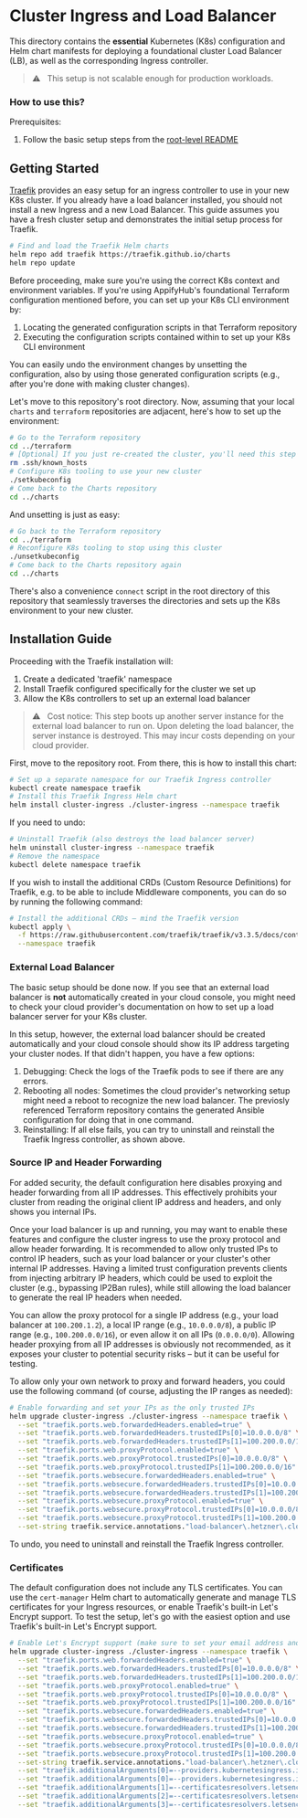 # Cluster Ingress and Load Balancer

This directory contains the **essential** Kubernetes (K8s) configuration and Helm chart manifests for deploying a foundational cluster Load Balancer (LB), as well as the corresponding Ingress controller.

> ⚠️ &nbsp; This setup is not scalable enough for production workloads.

### How to use this?

Prerequisites:

  1. Follow the basic setup steps from the [root-level README](../README.md)

## Getting Started

[Traefik](https://traefik.io/solutions/kubernetes-ingress) provides an easy setup for an ingress controller to use in your new K8s cluster. If you already have a load balancer installed, you should not install a new Ingress and a new Load Balancer. This guide assumes you have a fresh cluster setup and demonstrates the initial setup process for Traefik.

```bash
# Find and load the Traefik Helm charts
helm repo add traefik https://traefik.github.io/charts
helm repo update
```

Before proceeding, make sure you're using the correct K8s context and environment variables. If you're using AppifyHub's foundational Terraform configuration mentioned before, you can set up your K8s CLI environment by:

   1. Locating the generated configuration scripts in that Terraform repository
   1. Executing the configuration scripts contained within to set up your K8s CLI environment

You can easily undo the environment changes by unsetting the configuration, also by using those generated configuration scripts (e.g., after you're done with making cluster changes).

Let's move to this repository's root directory. Now, assuming that your local `charts` and `terraform` repositories are adjacent, here's how to set up the environment:

```bash
# Go to the Terraform repository
cd ../terraform
# [Optional] If you just re-created the cluster, you'll need this step
rm .ssh/known_hosts
# Configure K8s tooling to use your new cluster
./setkubeconfig
# Come back to the Charts repository
cd ../charts
```

And unsetting is just as easy:

```bash
# Go back to the Terraform repository
cd ../terraform
# Reconfigure K8s tooling to stop using this cluster
./unsetkubeconfig
# Come back to the Charts repository again
cd ../charts
```

There's also a convenience `connect` script in the root directory of this repository that seamlessly traverses the directories and sets up the K8s environment to your new cluster.

## Installation Guide

Proceeding with the Traefik installation will:

  1. Create a dedicated 'traefik' namespace
  1. Install Traefik configured specifically for the cluster we set up
  1. Allow the K8s controllers to set up an external load balancer

> ⚠️ &nbsp; Cost notice: This step boots up another server instance for the external load balancer to run on. Upon deleting the load balancer, the server instance is destroyed. This may incur costs depending on your cloud provider.

First, move to the repository root. From there, this is how to install this chart:

```bash
# Set up a separate namespace for our Traefik Ingress controller
kubectl create namespace traefik
# Install this Traefik Ingress Helm chart
helm install cluster-ingress ./cluster-ingress --namespace traefik
```

If you need to undo:

```bash
# Uninstall Traefik (also destroys the load balancer server)
helm uninstall cluster-ingress --namespace traefik
# Remove the namespace
kubectl delete namespace traefik
```

If you wish to install the additional CRDs (Custom Resource Definitions) for Traefik, e.g. to be able to include Middleware components, you can do so by running the following command:

```bash
# Install the additional CRDs – mind the Traefik version
kubectl apply \
  -f https://raw.githubusercontent.com/traefik/traefik/v3.3.5/docs/content/reference/dynamic-configuration/kubernetes-crd-definition-v1.yml \
  --namespace traefik
```

### External Load Balancer

The basic setup should be done now. If you see that an external load balancer is **not** automatically created in your cloud console, you might need to check your cloud provider's documentation on how to set up a load balancer server for your K8s cluster.

In this setup, however, the external load balancer should be created automatically and your cloud console should show its IP address targeting your cluster nodes. If that didn't happen, you have a few options:

   1. Debugging: Check the logs of the Traefik pods to see if there are any errors.
   1. Rebooting all nodes: Sometimes the cloud provider's networking setup might need a reboot to recognize the new load balancer. The previosly referenced Terraform repository contains the generated Ansible configuration for doing that in one command.
   1. Reinstalling: If all else fails, you can try to uninstall and reinstall the Traefik Ingress controller, as shown above.

### Source IP and Header Forwarding

For added security, the default configuration here disables proxying and header forwarding from all IP addresses. This effectively prohibits your cluster from reading the original client IP address and headers, and only shows you internal IPs.

Once your load balancer is up and running, you may want to enable these features and configure the cluster ingress to use the proxy protocol and allow header forwarding. It is recommended to allow only trusted IPs to control IP headers, such as your load balancer or your cluster's other internal IP addresses. Having a limited trust configuration prevents clients from injecting arbitrary IP headers, which could be used to exploit the cluster (e.g., bypassing IP2Ban rules), while still allowing the load balancer to generate the real IP headers when needed.

You can allow the proxy protocol for a single IP address (e.g., your load balancer at `100.200.1.2`), a local IP range (e.g., `10.0.0.0/8`), a public IP range (e.g., `100.200.0.0/16`), or even allow it on all IPs (`0.0.0.0/0`). Allowing header proxying from all IP addresses is obviously not recommended, as it exposes your cluster to potential security risks – but it can be useful for testing.

To allow only your own network to proxy and forward headers, you could use the following command (of course, adjusting the IP ranges as needed):

```bash
# Enable forwarding and set your IPs as the only trusted IPs
helm upgrade cluster-ingress ./cluster-ingress --namespace traefik \
  --set "traefik.ports.web.forwardedHeaders.enabled=true" \
  --set "traefik.ports.web.forwardedHeaders.trustedIPs[0]=10.0.0.0/8" \
  --set "traefik.ports.web.forwardedHeaders.trustedIPs[1]=100.200.0.0/16" \
  --set "traefik.ports.web.proxyProtocol.enabled=true" \
  --set "traefik.ports.web.proxyProtocol.trustedIPs[0]=10.0.0.0/8" \
  --set "traefik.ports.web.proxyProtocol.trustedIPs[1]=100.200.0.0/16" \
  --set "traefik.ports.websecure.forwardedHeaders.enabled=true" \
  --set "traefik.ports.websecure.forwardedHeaders.trustedIPs[0]=10.0.0.0/8" \
  --set "traefik.ports.websecure.forwardedHeaders.trustedIPs[1]=100.200.0.0/16" \
  --set "traefik.ports.websecure.proxyProtocol.enabled=true" \
  --set "traefik.ports.websecure.proxyProtocol.trustedIPs[0]=10.0.0.0/8" \
  --set "traefik.ports.websecure.proxyProtocol.trustedIPs[1]=100.200.0.0/16" \
  --set-string traefik.service.annotations."load-balancer\.hetzner\.cloud/uses-proxyprotocol"=true
```

To undo, you need to uninstall and reinstall the Traefik Ingress controller.

### Certificates

The default configuration does not include any TLS certificates. You can use the `cert-manager` Helm chart to automatically generate and manage TLS certificates for your Ingress resources, or enable Traefik's built-in Let's Encrypt support. To test the setup, let's go with the easiest option and use Traefik's built-in Let's Encrypt support.

```bash
# Enable Let's Encrypt support (make sure to set your email address and LB IP)
helm upgrade cluster-ingress ./cluster-ingress --namespace traefik \
  --set "traefik.ports.web.forwardedHeaders.enabled=true" \
  --set "traefik.ports.web.forwardedHeaders.trustedIPs[0]=10.0.0.0/8" \
  --set "traefik.ports.web.forwardedHeaders.trustedIPs[1]=100.200.0.0/16" \
  --set "traefik.ports.web.proxyProtocol.enabled=true" \
  --set "traefik.ports.web.proxyProtocol.trustedIPs[0]=10.0.0.0/8" \
  --set "traefik.ports.web.proxyProtocol.trustedIPs[1]=100.200.0.0/16" \
  --set "traefik.ports.websecure.forwardedHeaders.enabled=true" \
  --set "traefik.ports.websecure.forwardedHeaders.trustedIPs[0]=10.0.0.0/8" \
  --set "traefik.ports.websecure.forwardedHeaders.trustedIPs[1]=100.200.0.0/16" \
  --set "traefik.ports.websecure.proxyProtocol.enabled=true" \
  --set "traefik.ports.websecure.proxyProtocol.trustedIPs[0]=10.0.0.0/8" \
  --set "traefik.ports.websecure.proxyProtocol.trustedIPs[1]=100.200.0.0/16" \
  --set-string traefik.service.annotations."load-balancer\.hetzner\.cloud/uses-proxyprotocol"=true \
  --set "traefik.additionalArguments[0]=--providers.kubernetesingress.ingressclass=traefik" \
  --set "traefik.additionalArguments[0]=--providers.kubernetesingress.ingressclass=traefik" \
  --set "traefik.additionalArguments[1]=--certificatesresolvers.letsencrypt.acme.email=your-email@example.com" \
  --set "traefik.additionalArguments[2]=--certificatesresolvers.letsencrypt.acme.storage=/data/acme.json" \
  --set "traefik.additionalArguments[3]=--certificatesresolvers.letsencrypt.acme.httpchallenge.entrypoint=web"
```

